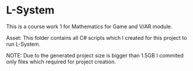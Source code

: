 # L-System
This is a course work 1 for Mathematics for Game and V/AR module.

Asset:
This folder contains all C# scripts which I created for this project to run L-System.

NOTE: Due to the generated project size is bigger than 1.5GB I commited only files which required for project creation.
